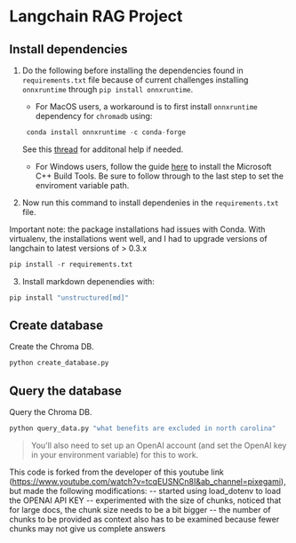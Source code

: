 # Langchain RAG Project

## Install dependencies

1. Do the following before installing the dependencies found in `requirements.txt` file because of current challenges installing `onnxruntime` through `pip install onnxruntime`. 

    - For MacOS users, a workaround is to first install `onnxruntime` dependency for `chromadb` using:

    ```python
     conda install onnxruntime -c conda-forge
    ```
    See this [thread](https://github.com/microsoft/onnxruntime/issues/11037) for additonal help if needed. 

     - For Windows users, follow the guide [here](https://github.com/bycloudai/InstallVSBuildToolsWindows?tab=readme-ov-file) to install the Microsoft C++ Build Tools. Be sure to follow through to the last step to set the enviroment variable path.


2. Now run this command to install dependenies in the `requirements.txt` file. 

Important note: the package installations had issues with Conda. With virtualenv, the installations went well, and I had to upgrade versions of langchain to latest versions of > 0.3.x

```python
pip install -r requirements.txt
```

3. Install markdown depenendies with: 

```python
pip install "unstructured[md]"
```

## Create database

Create the Chroma DB.

```python
python create_database.py
```

## Query the database

Query the Chroma DB.

```python
python query_data.py "what benefits are excluded in north carolina"
```

> You'll also need to set up an OpenAI account (and set the OpenAI key in your environment variable) for this to work.

This code is forked from the developer of this youtube link  (https://www.youtube.com/watch?v=tcqEUSNCn8I&ab_channel=pixegami), but made the following modifications:
--  started using load_dotenv to load the OPENAI API KEY
--  experimented with the size of chunks, noticed that for large docs, the chunk size needs to be a bit bigger
--  the number of chunks to be provided as context also has to be examined because fewer chunks may not give us complete answers

